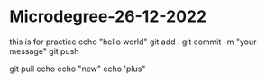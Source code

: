 # Microdegree-26-12-2022
this is for practice
echo "hello world"
git add .
git commit -m "your message"
git push 


git pull
echo
echo "new"
echo 'plus"
